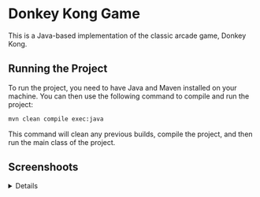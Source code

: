 # Donkey Kong Game

This is a Java-based implementation of the classic arcade game, Donkey Kong.
## Running the Project

To run the project, you need to have Java and Maven installed on your machine. You can then use the following command to compile and run the project:

```sh
mvn clean compile exec:java
```

This command will clean any previous builds, compile the project, and then run the main class of the project.

## Screenshoots
<details>
  
![Screenshot from 2024-05-16 12-34-53](https://github.com/Empatixx/donkeykong/assets/26182195/2834d3a1-5892-4736-9206-00d883b8a24f)
  
![Screenshot from 2024-05-16 12-34-19](https://github.com/Empatixx/donkeykong/assets/26182195/e0ef3adf-7fa7-471e-bd04-fc0cf90f7ed8)
</details>

